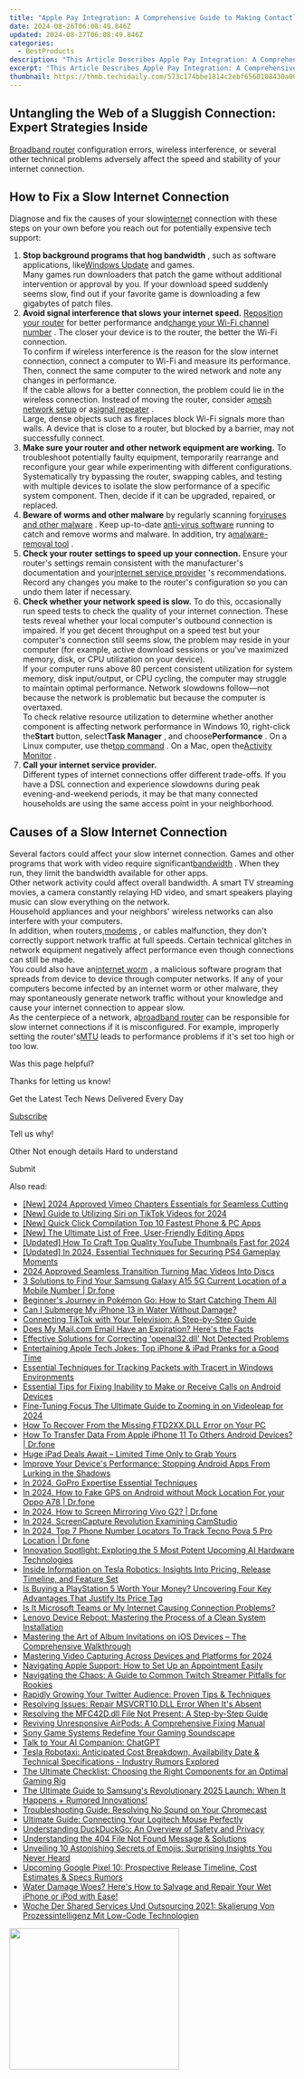 ```yaml
---
title: "Apple Pay Integration: A Comprehensive Guide to Making Contactless Payments with an Apple Watch"
date: 2024-08-26T06:08:49.846Z
updated: 2024-08-27T06:08:49.846Z
categories:
  - BestProducts
description: "This Article Describes Apple Pay Integration: A Comprehensive Guide to Making Contactless Payments with an Apple Watch"
excerpt: "This Article Describes Apple Pay Integration: A Comprehensive Guide to Making Contactless Payments with an Apple Watch"
thumbnail: https://thmb.techidaily.com/573c174bbe1814c2ebf6560108430a00295460b2589a6751d5b34e698171f0aa.jpg
---
```


## Untangling the Web of a Sluggish Connection: Expert Strategies Inside
[Broadband router](https://www.lifewire.com/what-is-a-router-2618162) configuration errors, wireless interference, or several other technical problems adversely affect the speed and stability of your internet connection.

## How to Fix a Slow Internet Connection

 Diagnose and fix the causes of your slow[internet](https://www.lifewire.com/difference-between-the-internet-and-the-web-2483335) connection with these steps on your own before you reach out for potentially expensive tech support:

1. **Stop background programs that hog bandwidth** , such as software applications, like[Windows Update](https://www.lifewire.com/what-is-windows-update-2624597) and games.  
 Many games run downloaders that patch the game without additional intervention or approval by you. If your download speed suddenly seems slow, find out if your favorite game is downloading a few gigabytes of patch files.
2. **Avoid signal interference that slows your internet speed.** [Reposition your router](https://www.lifewire.com/best-place-for-wireless-router-816570) for better performance and[change your Wi-Fi channel number](https://www.lifewire.com/wifi-channel-number-change-to-avoid-interference-818208) . The closer your device is to the router, the better the Wi-Fi connection.  
 To confirm if wireless interference is the reason for the slow internet connection, connect a computer to Wi-Fi and measure its performance. Then, connect the same computer to the wired network and note any changes in performance.  
 If the cable allows for a better connection, the problem could lie in the wireless connection. Instead of moving the router, consider a[mesh network setup](https://www.lifewire.com/what-is-a-mesh-network-4842178) or a[signal repeater](https://www.lifewire.com/mesh-network-vs-range-extender-4148022) .  
 Large, dense objects such as fireplaces block Wi-Fi signals more than walls. A device that is close to a router, but blocked by a barrier, may not successfully connect.
3. **Make sure your router and other network equipment are working.** To troubleshoot potentially faulty equipment, temporarily rearrange and reconfigure your gear while experimenting with different configurations.  
 Systematically try bypassing the router, swapping cables, and testing with multiple devices to isolate the slow performance of a specific system component. Then, decide if it can be upgraded, repaired, or replaced.
4. **Beware of worms and other malware** by regularly scanning for[viruses and other malware](https://www.lifewire.com/properly-scan-your-computer-for-viruses-and-other-malware-2624526) . Keep up-to-date [anti-virus software](https://www.lifewire.com/best-free-antivirus-software-4151895) running to catch and remove worms and malware. In addition, try a[malware-removal tool](https://www.lifewire.com/best-free-malware-removal-tools-4771073) .
5. **Check your router settings to speed up your connection.** Ensure your router's settings remain consistent with the manufacturer's documentation and your[internet service provider](https://www.lifewire.com/internet-service-provider-isp-2625924) 's recommendations.  
 Record any changes you make to the router's configuration so you can undo them later if necessary.
6. **Check whether your network speed is slow.** To do this, occasionally run speed tests to check the quality of your internet connection. These tests reveal whether your local computer's outbound connection is impaired. If you get decent throughput on a speed test but your computer's connection still seems slow, the problem may reside in your computer (for example, active download sessions or you've maximized memory, disk, or CPU utilization on your device).  
 If your computer runs above 80 percent consistent utilization for system memory, disk input/output, or CPU cycling, the computer may struggle to maintain optimal performance. Network slowdowns follow—not because the network is problematic but because the computer is overtaxed.  
 To check relative resource utilization to determine whether another component is affecting network performance in Windows 10, right-click the**Start** button, select**Task Manager** , and choose**Performance** . On a Linux computer, use the[top command](https://www.lifewire.com/what-is-a-command-2625828) . On a Mac, open the[Activity Monitor](https://www.lifewire.com/use-activity-monitor-to-track-mac-memory-usage-2260880) .
7. **Call your internet service provider.**  
 Different types of internet connections offer different trade-offs. If you have a DSL connection and experience slowdowns during peak evening-and-weekend periods, it may be that many connected households are using the same access point in your neighborhood.  

## Causes of a Slow Internet Connection  

 Several factors could affect your slow internet connection. Games and other programs that work with video require significant[bandwidth](https://www.lifewire.com/what-is-bandwidth-2625809) . When they run, they limit the bandwidth available for other apps.  
 Other network activity could affect overall bandwidth. A smart TV streaming movies, a camera constantly relaying HD video, and smart speakers playing music can slow everything on the network.  
 Household appliances and your neighbors' wireless networks can also interfere with your computers.  
 In addition, when routers,[modems](https://www.lifewire.com/what-is-a-modem-817861) , or cables malfunction, they don't correctly support network traffic at full speeds. Certain technical glitches in network equipment negatively affect performance even though connections can still be made.  
 You could also have an[internet worm](https://www.lifewire.com/brief-history-of-malware-153616) , a malicious software program that spreads from device to device through computer networks. If any of your computers become infected by an internet worm or other malware, they may spontaneously generate network traffic without your knowledge and cause your internet connection to appear slow.  
 As the centerpiece of a network, a[broadband router](https://www.lifewire.com/what-is-a-broadband-router-816301) can be responsible for slow internet connections if it is misconfigured. For example, improperly setting the router's[MTU](https://www.lifewire.com/definition-of-mtu-817948) leads to performance problems if it's set too high or too low.

Was this page helpful?

Thanks for letting us know!

 Get the Latest Tech News Delivered Every Day

[Subscribe](https://www.lifewire.com/#)

Tell us why!

 Other  Not enough details  Hard to understand

 Submit

<ins class="adsbygoogle"
     style="display:block"
     data-ad-format="autorelaxed"
     data-ad-client="ca-pub-7571918770474297"
     data-ad-slot="1223367746"></ins>



<ins class="adsbygoogle"
     style="display:block"
     data-ad-client="ca-pub-7571918770474297"
     data-ad-slot="8358498916"
     data-ad-format="auto"
     data-full-width-responsive="true"></ins>

<span class="atpl-alsoreadstyle">Also read:</span>
<div><ul>
<li><a href="https://vimeo-videos.techidaily.com/new-2024-approved-vimeo-chapters-essentials-for-seamless-cutting/"><u>[New] 2024 Approved  Vimeo Chapters Essentials for Seamless Cutting</u></a></li>
<li><a href="https://tiktok-videos.techidaily.com/new-guide-to-utilizing-siri-on-tiktok-videos-for-2024/"><u>[New] Guide to Utilizing Siri on TikTok Videos for 2024</u></a></li>
<li><a href="https://extra-approaches.techidaily.com/new-quick-click-compilation-top-10-fastest-phone-and-pc-apps/"><u>[New] Quick Click Compilation  Top 10 Fastest Phone & PC Apps</u></a></li>
<li><a href="https://facebook-video-footage.techidaily.com/new-the-ultimate-list-of-free-user-friendly-editing-apps/"><u>[New] The Ultimate List of Free, User-Friendly Editing Apps</u></a></li>
<li><a href="https://eaxpv-info.techidaily.com/updated-how-to-craft-top-quality-youtube-thumbnails-fast-for-2024/"><u>[Updated] How To Craft Top Quality YouTube Thumbnails Fast for 2024</u></a></li>
<li><a href="https://digital-screen-recording.techidaily.com/updated-in-2024-essential-techniques-for-securing-ps4-gameplay-moments/"><u>[Updated] In 2024, Essential Techniques for Securing PS4 Gameplay Moments</u></a></li>
<li><a href="https://extra-skills.techidaily.com/2024-approved-seamless-transition-turning-mac-videos-into-discs/"><u>2024 Approved  Seamless Transition  Turning Mac Videos Into Discs</u></a></li>
<li><a href="https://android-location-track.techidaily.com/3-solutions-to-find-your-samsung-galaxy-a15-5g-current-location-of-a-mobile-number-drfone-by-drfone-virtual-android/"><u>3 Solutions to Find Your Samsung Galaxy A15 5G Current Location of a Mobile Number | Dr.fone</u></a></li>
<li><a href="https://techno-recovery.techidaily.com/beginners-journey-in-pokemon-go-how-to-start-catching-them-all/"><u>Beginner's Journey in Pokémon Go: How to Start Catching Them All</u></a></li>
<li><a href="https://techno-recovery.techidaily.com/can-i-submerge-my-iphone-13-in-water-without-damage/"><u>Can I Submerge My iPhone 13 in Water Without Damage?</u></a></li>
<li><a href="https://techno-recovery.techidaily.com/connecting-tiktok-with-your-television-a-step-by-step-guide/"><u>Connecting TikTok with Your Television: A Step-by-Step Guide</u></a></li>
<li><a href="https://techno-recovery.techidaily.com/does-my-mailcom-email-have-an-expiration-heres-the-facts/"><u>Does My Mail.com Email Have an Expiration? Here's the Facts</u></a></li>
<li><a href="https://techno-recovery.techidaily.com/1722872882720-effective-solutions-for-correcting-openal32dll-not-detected-problems/"><u>Effective Solutions for Correcting 'openal32.dll' Not Detected Problems</u></a></li>
<li><a href="https://techno-recovery.techidaily.com/entertaining-apple-tech-jokes-top-iphone-and-ipad-pranks-for-a-good-time/"><u>Entertaining Apple Tech Jokes: Top iPhone & iPad Pranks for a Good Time</u></a></li>
<li><a href="https://techno-recovery.techidaily.com/essential-techniques-for-tracking-packets-with-tracert-in-windows-environments/"><u>Essential Techniques for Tracking Packets with Tracert in Windows Environments</u></a></li>
<li><a href="https://techno-recovery.techidaily.com/essential-tips-for-fixing-inability-to-make-or-receive-calls-on-android-devices/"><u>Essential Tips for Fixing Inability to Make or Receive Calls on Android Devices</u></a></li>
<li><a href="https://some-techniques.techidaily.com/fine-tuning-focus-the-ultimate-guide-to-zooming-in-on-videoleap-for-2024/"><u>Fine-Tuning Focus  The Ultimate Guide to Zooming in on Videoleap for 2024</u></a></li>
<li><a href="https://techno-recovery.techidaily.com/how-to-recover-from-the-missing-ftd2xxdll-error-on-your-pc/"><u>How To Recover From the Missing FTD2XX.DLL Error on Your PC</u></a></li>
<li><a href="https://techidaily.com/how-to-transfer-data-from-apple-iphone-11-to-others-android-devices-drfone-by-drfone-transfer-data-from-ios-transfer-data-from-ios/"><u>How To Transfer Data From Apple iPhone 11 To Others Android Devices? | Dr.fone</u></a></li>
<li><a href="https://techno-recovery.techidaily.com/huge-ipad-deals-await-limited-time-only-to-grab-yours/"><u>Huge iPad Deals Await – Limited Time Only to Grab Yours</u></a></li>
<li><a href="https://techno-recovery.techidaily.com/improve-your-devices-performance-stopping-android-apps-from-lurking-in-the-shadows/"><u>Improve Your Device's Performance: Stopping Android Apps From Lurking in the Shadows</u></a></li>
<li><a href="https://article-posts.techidaily.com/in-2024-gopro-expertise-essential-techniques/"><u>In 2024, GoPro Expertise  Essential Techniques</u></a></li>
<li><a href="https://android-location.techidaily.com/in-2024-how-to-fake-gps-on-android-without-mock-location-for-your-oppo-a78-drfone-by-drfone-virtual/"><u>In 2024, How to Fake GPS on Android without Mock Location For your Oppo A78 | Dr.fone</u></a></li>
<li><a href="https://screen-mirror.techidaily.com/in-2024-how-to-screen-mirroring-vivo-g2-drfone-by-drfone-android/"><u>In 2024, How to Screen Mirroring Vivo G2? | Dr.fone</u></a></li>
<li><a href="https://screen-activity-recording.techidaily.com/in-2024-screencapture-revolution-examining-camstudio/"><u>In 2024, ScreenCapture Revolution  Examining CamStudio</u></a></li>
<li><a href="https://android-location-track.techidaily.com/in-2024-top-7-phone-number-locators-to-track-tecno-pova-5-pro-location-drfone-by-drfone-virtual-android/"><u>In 2024, Top 7 Phone Number Locators To Track Tecno Pova 5 Pro Location | Dr.fone</u></a></li>
<li><a href="https://tech-hub.techidaily.com/innovation-spotlight-exploring-the-5-most-potent-upcoming-ai-hardware-technologies/"><u>Innovation Spotlight: Exploring the 5 Most Potent Upcoming AI Hardware Technologies</u></a></li>
<li><a href="https://techno-recovery.techidaily.com/inside-information-on-tesla-robotics-insights-into-pricing-release-timeline-and-feature-set/"><u>Inside Information on Tesla Robotics: Insights Into Pricing, Release Timeline, and Feature Set</u></a></li>
<li><a href="https://techno-recovery.techidaily.com/is-buying-a-playstation-5-worth-your-money-uncovering-four-key-advantages-that-justify-its-price-tag/"><u>Is Buying a PlayStation 5 Worth Your Money? Uncovering Four Key Advantages That Justify Its Price Tag</u></a></li>
<li><a href="https://techno-recovery.techidaily.com/is-it-microsoft-teams-or-my-internet-causing-connection-problems/"><u>Is It Microsoft Teams or My Internet Causing Connection Problems?</u></a></li>
<li><a href="https://technical-tips.techidaily.com/lenovo-device-reboot-mastering-the-process-of-a-clean-system-installation/"><u>Lenovo Device Reboot: Mastering the Process of a Clean System Installation</u></a></li>
<li><a href="https://techno-recovery.techidaily.com/mastering-the-art-of-album-invitations-on-ios-devices-the-comprehensive-walkthrough/"><u>Mastering the Art of Album Invitations on iOS Devices – The Comprehensive Walkthrough</u></a></li>
<li><a href="https://remote-screen-capture.techidaily.com/mastering-video-capturing-across-devices-and-platforms-for-2024/"><u>Mastering Video Capturing Across Devices and Platforms for 2024</u></a></li>
<li><a href="https://techno-recovery.techidaily.com/navigating-apple-support-how-to-set-up-an-appointment-easily/"><u>Navigating Apple Support: How to Set Up an Appointment Easily</u></a></li>
<li><a href="https://techno-recovery.techidaily.com/navigating-the-chaos-a-guide-to-common-twitch-streamer-pitfalls-for-rookies/"><u>Navigating the Chaos: A Guide to Common Twitch Streamer Pitfalls for Rookies</u></a></li>
<li><a href="https://techno-recovery.techidaily.com/rapidly-growing-your-twitter-audience-proven-tips-and-techniques/"><u>Rapidly Growing Your Twitter Audience: Proven Tips & Techniques</u></a></li>
<li><a href="https://techno-recovery.techidaily.com/resolving-issues-repair-msvcrt10dll-error-when-its-absent/"><u>Resolving Issues: Repair MSVCRT10.DLL Error When It's Absent</u></a></li>
<li><a href="https://techno-recovery.techidaily.com/resolving-the-mfc42ddll-file-not-present-a-step-by-step-guide/"><u>Resolving the MFC42D.dll File Not Present: A Step-by-Step Guide</u></a></li>
<li><a href="https://techno-recovery.techidaily.com/reviving-unresponsive-airpods-a-comprehensive-fixing-manual/"><u>Reviving Unresponsive AirPods: A Comprehensive Fixing Manual</u></a></li>
<li><a href="https://extra-tips.techidaily.com/sony-game-systems-redefine-your-gaming-soundscape/"><u>Sony Game Systems  Redefine Your Gaming Soundscape</u></a></li>
<li><a href="https://tech-hub.techidaily.com/talk-to-your-ai-companion-chatgpt/"><u>Talk to Your AI Companion: ChatGPT</u></a></li>
<li><a href="https://techno-recovery.techidaily.com/tesla-robotaxi-anticipated-cost-breakdown-availability-date-and-technical-specifications-industry-rumors-explored/"><u>Tesla Robotaxi: Anticipated Cost Breakdown, Availability Date & Technical Specifications - Industry Rumors Explored</u></a></li>
<li><a href="https://techno-recovery.techidaily.com/the-ultimate-checklist-choosing-the-right-components-for-an-optimal-gaming-rig/"><u>The Ultimate Checklist: Choosing the Right Components for an Optimal Gaming Rig</u></a></li>
<li><a href="https://techno-recovery.techidaily.com/1722865665677-the-ultimate-guide-to-samsungs-revolutionary-2025-launch-when-it-happens-plus-rumored-innovations/"><u>The Ultimate Guide to Samsung's Revolutionary 2025 Launch: When It Happens + Rumored Innovations!</u></a></li>
<li><a href="https://techno-recovery.techidaily.com/troubleshooting-guide-resolving-no-sound-on-your-chromecast/"><u>Troubleshooting Guide: Resolving No Sound on Your Chromecast</u></a></li>
<li><a href="https://techno-recovery.techidaily.com/ultimate-guide-connecting-your-logitech-mouse-perfectly/"><u>Ultimate Guide: Connecting Your Logitech Mouse Perfectly</u></a></li>
<li><a href="https://techno-recovery.techidaily.com/understanding-duckduckgo-an-overview-of-safety-and-privacy/"><u>Understanding DuckDuckGo: An Overview of Safety and Privacy</u></a></li>
<li><a href="https://techno-recovery.techidaily.com/understanding-the-404-file-not-found-message-and-solutions/"><u>Understanding the 404 File Not Found Message & Solutions</u></a></li>
<li><a href="https://techno-recovery.techidaily.com/unveiling-10-astonishing-secrets-of-emojis-surprising-insights-you-never-heard/"><u>Unveiling 10 Astonishing Secrets of Emojis: Surprising Insights You Never Heard</u></a></li>
<li><a href="https://techno-recovery.techidaily.com/upcoming-google-pixel-10-prospective-release-timeline-cost-estimates-and-specs-rumors/"><u>Upcoming Google Pixel 10: Prospective Release Timeline, Cost Estimates & Specs Rumors</u></a></li>
<li><a href="https://techno-recovery.techidaily.com/1722898634923-water-damage-woes-heres-how-to-salvage-and-repair-your-wet-iphone-or-ipod-with-ease/"><u>Water Damage Woes? Here's How to Salvage and Repair Your Wet iPhone or iPod with Ease!</u></a></li>
<li><a href="https://discover-best.techidaily.com/woche-der-shared-services-und-outsourcing-2021-skalierung-von-prozessintelligenz-mit-low-code-technologien/"><u>Woche Der Shared Services Und Outsourcing 2021: Skalierung Von Prozessintelligenz Mit Low-Code Technologien</u></a></li>
</ul></div>

<!-- affiliate ads begin -->
<a href="https://caperobbin.sjv.io/c/5597632/2006123/18460" target="_top" id="2006123"><img src="//a.impactradius-go.com/display-ad/18460-2006123" border="0" alt="" width="300" height="250"/></a><img height="0" width="0" src="https://imp.pxf.io/i/5597632/2006123/18460" style="position:absolute;visibility:hidden;" border="0" />
<!-- affiliate ads end -->